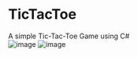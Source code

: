 # TicTacToe
A simple Tic-Tac-Toe Game using C# <br>
![image](https://github.com/mahmud-ashiq/TicTacToe/assets/59930811/48f667e2-c1cb-4e0e-aedd-b53da3be755b)
![image](https://github.com/mahmud-ashiq/TicTacToe/assets/59930811/eb4a51ab-981d-4de7-8623-a2cf8760151e)
